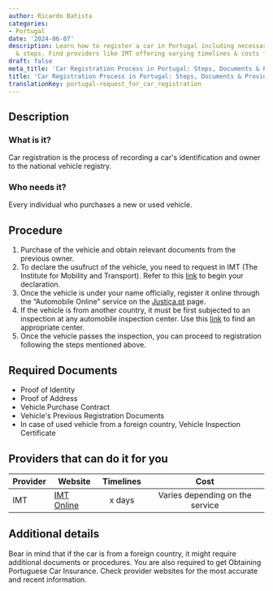 ```yaml
---
author: Ricardo Batista
categories:
- Portugal
date: '2024-06-07'
description: Learn how to register a car in Portugal including necessary documents
  & steps. Find providers like IMT offering varying timelines & costs for the service.
draft: false
meta_title: 'Car Registration Process in Portugal: Steps, Documents & Providers'
title: 'Car Registration Process in Portugal: Steps, Documents & Providers'
translationKey: portugal-request_for_car_registration
---
```



## Description
### What is it?
Car registration is the process of recording a car's identification and owner to the national vehicle registry.
### Who needs it?
Every individual who purchases a new or used vehicle.

## Procedure
1. Purchase of the vehicle and obtain relevant documents from the previous owner. 
2. To declare the usufruct of the vehicle, you need to request in IMT (The Institute for Mobility and Transport). Refer to this [link](https://www.imtonline.pt/) to begin your declaration.
3. Once the vehicle is under your name officially, register it online through the “Automobile Online” service on the [Justiça.pt](https://justica.gov.pt/) page.
4. If the vehicle is from another country, it must be first subjected to an inspection at any automobile inspection center. Use this [link](https://www.imtonline.pt/) to find an appropriate center.
5. Once the vehicle passes the inspection, you can proceed to registration following the steps mentioned above.

## Required Documents
- Proof of Identity
- Proof of Address
- Vehicle Purchase Contract
- Vehicle's Previous Registration Documents
- In case of used vehicle from a foreign country, Vehicle Inspection Certificate

## Providers that can do it for you

| Provider        |     Website     |     Timelines    |       Cost      |
| --------------- | --------------- |  :-------------: | :-------------: |
| IMT      | [IMT Online](https://www.imtonline.pt/)       |      x days      |        Varies depending on the service       |

## Additional details
Bear in mind that if the car is from a foreign country, it might require additional documents or procedures. You are also required to get Obtaining Portuguese Car Insurance. Check provider websites for the most accurate and recent information.